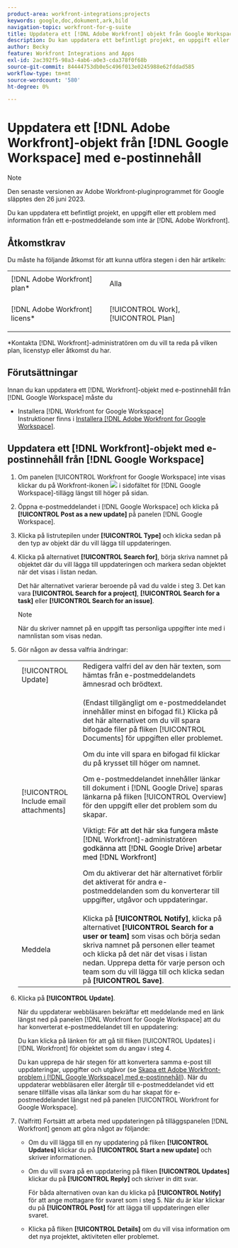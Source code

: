 ```yaml
---
product-area: workfront-integrations;projects
keywords: google,doc,dokument,ark,bild
navigation-topic: workfront-for-g-suite
title: Uppdatera ett [!DNL Adobe Workfront] objekt från Google Workspace med e-postinnehåll
description: Du kan uppdatera ett befintligt projekt, en uppgift eller ett problem med information från ett e-postmeddelande som inte kommer från Adobe Workfront.
author: Becky
feature: Workfront Integrations and Apps
exl-id: 2ac392f5-98a3-4ab6-a0e3-cda378f0f68b
source-git-commit: 84444753db0e5c496f013e0245988e62fddad585
workflow-type: tm+mt
source-wordcount: '580'
ht-degree: 0%

---
```


# Uppdatera ett [!DNL Adobe Workfront]-objekt från [!DNL Google Workspace] med e-postinnehåll

>[!NOTE]
>
>Den senaste versionen av Adobe Workfront-pluginprogrammet för Google släpptes den 26 juni 2023.

Du kan uppdatera ett befintligt projekt, en uppgift eller ett problem med information från ett e-postmeddelande som inte är [!DNL Adobe Workfront].

## Åtkomstkrav

Du måste ha följande åtkomst för att kunna utföra stegen i den här artikeln:

<table style="table-layout:auto"> 
 <col> 
 <col> 
 <tbody> 
  <tr> 
   <td role="rowheader">[!DNL Adobe Workfront] plan*</td> 
   <td> <p>Alla</p> </td> 
  </tr> 
  <tr> 
   <td role="rowheader">[!DNL Adobe Workfront] licens*</td> 
   <td> <p>[!UICONTROL Work], [!UICONTROL Plan]</p> </td> 
  </tr> 
 </tbody> 
</table>

&#42;Kontakta [!DNL Workfront]-administratören om du vill ta reda på vilken plan, licenstyp eller åtkomst du har.

## Förutsättningar

Innan du kan uppdatera ett [!DNL Workfront]-objekt med e-postinnehåll från [!DNL Google Workspace] måste du

* Installera [!DNL Workfront for Google Workspace]\
   Instruktioner finns i [Installera [!DNL Adobe Workfront for Google Workspace]](../../workfront-integrations-and-apps/workfront-for-g-suite/install-workfront-for-gsuite.md).

## Uppdatera ett [!DNL Workfront]-objekt med e-postinnehåll från [!DNL Google Workspace]

1. Om panelen [!UICONTROL Workfront for Google Workspace] inte visas klickar du på Workfront-ikonen ![](assets/wf-lion-icon.png) i sidofältet för [!DNL Google Workspace]-tillägg längst till höger på sidan.
1. Öppna e-postmeddelandet i [!DNL Google Workspace] och klicka på **[!UICONTROL Post as a new update]** på panelen [!DNL Google Workspace].
1. Klicka på listrutepilen under **[!UICONTROL Type]** och klicka sedan på den typ av objekt där du vill lägga till uppdateringen.
1. Klicka på alternativet **[!UICONTROL Search for]**, börja skriva namnet på objektet där du vill lägga till uppdateringen och markera sedan objektet när det visas i listan nedan.

   Det här alternativet varierar beroende på vad du valde i steg 3. Det kan vara **[!UICONTROL Search for a project]**, **[!UICONTROL Search for a task]** eller **[!UICONTROL Search for an issue]**.

   >[!NOTE]
   >
   >När du skriver namnet på en uppgift tas personliga uppgifter inte med i namnlistan som visas nedan.

1. Gör någon av dessa valfria ändringar:

   <table style="table-layout:auto"> 
    <col> 
    <col> 
    <tbody> 
     <tr> 
      <td role="rowheader">[!UICONTROL Update]</td> 
      <td>Redigera valfri del av den här texten, som hämtas från e-postmeddelandets ämnesrad och brödtext.</td> 
     </tr> 
     <tr data-mc-conditions=""> 
      <td role="rowheader">[!UICONTROL Include email attachments]</td> 
      <td><p>(Endast tillgängligt om e-postmeddelandet innehåller minst en bifogad fil.) Klicka på det här alternativet om du vill spara bifogade filer på fliken [!UICONTROL Documents] för uppgiften eller problemet. </p><p>Om du inte vill spara en bifogad fil klickar du på krysset till höger om namnet. </p><p>Om e-postmeddelandet innehåller länkar till dokument i [!DNL Google Drive] sparas länkarna på fliken [!UICONTROL Overview] för den uppgift eller det problem som du skapar. </p><p>Viktigt: <span style="color: #ff1493;"><span style="color: #000000;">För att det här ska fungera måste </span></span>[!DNL Workfront]-administratören<span style="color: #ff1493;"><span style="color: #000000;"> godkänna att [!DNL Google Drive] arbetar med [!DNL Workfront]</span></span></p>
      <p>Om du aktiverar det här alternativet förblir det aktiverat för andra e-postmeddelanden som du konverterar till uppgifter, utgåvor och uppdateringar.</p></td> 
     </tr> 
     <tr data-mc-conditions=""> 
      <td role="rowheader">Meddela</td> 
      <td>Klicka på <strong>[!UICONTROL Notify]</strong>, klicka på alternativet <strong>[!UICONTROL Search for a user or team]</strong> som visas och börja sedan skriva namnet på personen eller teamet och klicka på det när det visas i listan nedan. Upprepa detta för varje person och team som du vill lägga till och klicka sedan på <strong>[!UICONTROL Save]</strong>.</td> 
     </tr> 
    </tbody> 
   </table>

1. Klicka på **[!UICONTROL Update]**.

   När du uppdaterar webbläsaren bekräftar ett meddelande med en länk längst ned på panelen [!DNL Workfront for Google Workspace] att du har konverterat e-postmeddelandet till en uppdatering:

   Du kan klicka på länken för att gå till fliken [!UICONTROL Updates] i [!DNL Workfront] för objektet som du angav i steg 4.

   Du kan upprepa de här stegen för att konvertera samma e-post till uppdateringar, uppgifter och utgåvor (se [Skapa ett Adobe Workfront-problem i [!DNL Google Workspace] med e-postinnehåll](../../workfront-integrations-and-apps/workfront-for-g-suite/create-wf-issue-in-g-suite-using-email-content.md)). När du uppdaterar webbläsaren eller återgår till e-postmeddelandet vid ett senare tillfälle visas alla länkar som du har skapat för e-postmeddelandet längst ned på panelen [!UICONTROL Workfront for Google Workspace].

1. (Valfritt) Fortsätt att arbeta med uppdateringen på tilläggspanelen [!DNL Workfront] genom att göra något av följande:

   * Om du vill lägga till en ny uppdatering på fliken **[!UICONTROL Updates]** klickar du på **[!UICONTROL Start a new update]** och skriver informationen.

   * Om du vill svara på en uppdatering på fliken **[!UICONTROL Updates]** klickar du på **[!UICONTROL Reply]** och skriver in ditt svar.

     För båda alternativen ovan kan du klicka på **[!UICONTROL Notify]** för att ange mottagare för svaret som i steg 5. När du är klar klickar du på **[!UICONTROL Post]** för att lägga till uppdateringen eller svaret.

   * Klicka på fliken **[!UICONTROL Details]** om du vill visa information om det nya projektet, aktiviteten eller problemet.
